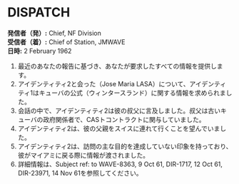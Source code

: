 # DISPATCH

**発信者（発）:** Chief, NF Division  
**受信者（着）:** Chief of Station, JMWAVE  
**日時:** 2 February 1962

1. 最近のあなたの報告に基づき、あなたが要求したすべての情報を提供します。  
2. アイデンティティ2と会った（Jose Maria LASA）について、アイデンティティ1はキューバの公式（ウィンタースランド）に関する情報を求められました。  
3. 会話の中で、アイデンティティ2は彼の叔父に言及しました。叔父は古いキューバの政府関係者で、CASトコントラクトに関与していました。  
4. アイデンティティ2は、彼の父親をスイスに連れて行くことを望んでいました。  
5. アイデンティティ2は、訪問の主な目的を達成していない印象を持っており、彼がマイアミに戻る際に情報が渡されました。  
6. 詳細情報は、Subject ref: to WAVE-8363, 9 Oct 61, DIR-1717, 12 Oct 61, DIR-23971, 14 Nov 61を参照してください。